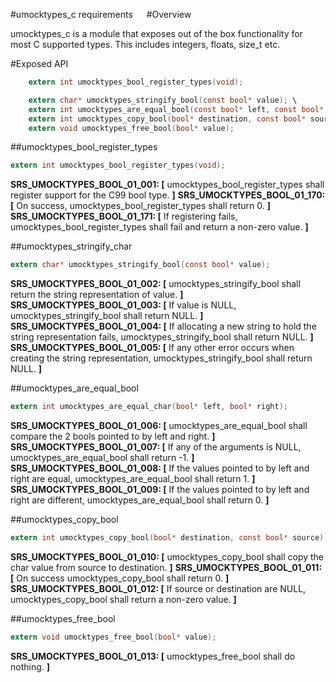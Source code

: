 ﻿#umocktypes_c requirements
 
#Overview

umocktypes_c is a module that exposes out of the box functionality for most C supported types. This includes integers, floats, size_t etc.

#Exposed API

```c
    extern int umocktypes_bool_register_types(void);

    extern char* umocktypes_stringify_bool(const bool* value); \
    extern int umocktypes_are_equal_bool(const bool* left, const bool* right); \
    extern int umocktypes_copy_bool(bool* destination, const bool* source); \
    extern void umocktypes_free_bool(bool* value);
```

##umocktypes_bool_register_types

```c
extern int umocktypes_bool_register_types(void);
```

**SRS_UMOCKTYPES_BOOL_01_001: [** umocktypes_bool_register_types shall register support for the C99 bool type. **]**
**SRS_UMOCKTYPES_BOOL_01_170: [** On success, umocktypes_bool_register_types shall return 0. **]**
**SRS_UMOCKTYPES_BOOL_01_171: [** If registering fails, umocktypes_bool_register_types shall fail and return a non-zero value. **]**

##umocktypes_stringify_char

```c
extern char* umocktypes_stringify_bool(const bool* value);
```

**SRS_UMOCKTYPES_BOOL_01_002: [** umocktypes_stringify_bool shall return the string representation of value. **]**
**SRS_UMOCKTYPES_BOOL_01_003: [** If value is NULL, umocktypes_stringify_bool shall return NULL. **]**
**SRS_UMOCKTYPES_BOOL_01_004: [** If allocating a new string to hold the string representation fails, umocktypes_stringify_bool shall return NULL. **]**
**SRS_UMOCKTYPES_BOOL_01_005: [** If any other error occurs when creating the string representation, umocktypes_stringify_bool shall return NULL. **]**

##umocktypes_are_equal_bool

```c
extern int umocktypes_are_equal_char(bool* left, bool* right);
```

**SRS_UMOCKTYPES_BOOL_01_006: [** umocktypes_are_equal_bool shall compare the 2 bools pointed to by left and right. **]**
**SRS_UMOCKTYPES_BOOL_01_007: [** If any of the arguments is NULL, umocktypes_are_equal_bool shall return -1. **]**
**SRS_UMOCKTYPES_BOOL_01_008: [** If the values pointed to by left and right are equal, umocktypes_are_equal_bool shall return 1. **]**
**SRS_UMOCKTYPES_BOOL_01_009: [** If the values pointed to by left and right are different, umocktypes_are_equal_bool shall return 0. **]**

##umocktypes_copy_bool

```c
extern int umocktypes_copy_bool(bool* destination, const bool* source);
```

**SRS_UMOCKTYPES_BOOL_01_010: [** umocktypes_copy_bool shall copy the char value from source to destination. **]**
**SRS_UMOCKTYPES_BOOL_01_011: [** On success umocktypes_copy_bool shall return 0. **]**
**SRS_UMOCKTYPES_BOOL_01_012: [** If source or destination are NULL, umocktypes_copy_bool shall return a non-zero value. **]**

##umocktypes_free_bool

```c
extern void umocktypes_free_bool(bool* value);
```

**SRS_UMOCKTYPES_BOOL_01_013: [** umocktypes_free_bool shall do nothing. **]**
